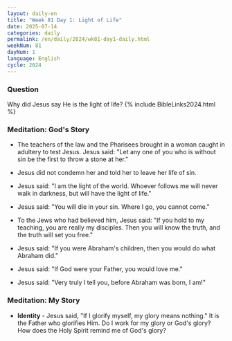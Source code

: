 ```yaml
---
layout: daily-en
title: "Week 81 Day 1: Light of Life"
date: 2025-07-14
categories: daily
permalink: /en/daily/2024/wk81-day1-daily.html
weekNum: 81
dayNum: 1
language: English
cycle: 2024
---
```

### Question     
Why did Jesus say He is the light of life?
{% include BibleLinks2024.html %} 

### Meditation: God's Story   
+ The teachers of the law and the Pharisees brought in a woman caught in adultery to test Jesus. Jesus said: "Let any one of you who is without sin be the first to throw a stone at her." 

+ Jesus did not condemn her and told her to leave her life of sin. 

+ Jesus said: "I am the light of the world. Whoever follows me will never walk in darkness, but will have the light of life." 

+ Jesus said: "You will die in your sin. Where I go, you cannot come." 

+ To the Jews who had believed him, Jesus said: "If you hold to my teaching, you are really my disciples. Then you will know the truth, and the truth will set you free." 

+ Jesus said: "If you were Abraham's children, then you would do what Abraham did." 

+ Jesus said: "If God were your Father, you would love me." 

+ Jesus said: "Very truly I tell you, before Abraham was born, I am!" 

### Meditation: My Story   
+ **Identity** - Jesus said, "If I glorify myself, my glory means nothing." It is the Father who glorifies Him. Do I work for my glory or God's glory? How does the Holy Spirit remind me of God's glory? 
